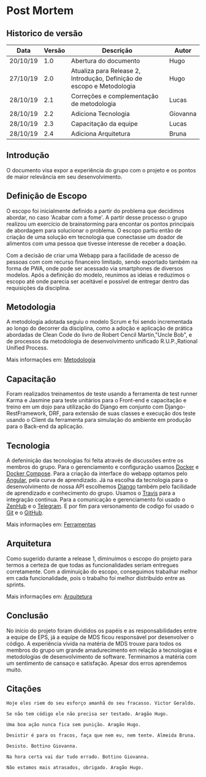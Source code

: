 # Post Mortem

## Historico de versão

 Data | Versão | Descrição | Autor
 ---- | ------ | --------- | -----
20/10/19 | 1.0 | Abertura do documento | Hugo
27/10/19 | 2.0 | Atualiza para Release 2, Introdução, Definição de escopo e Metodologia | Hugo
28/10/19 | 2.1 | Correções e complementação de metodologia | Lucas
28/10/19 | 2.2 | Adiciona Tecnologia | Giovanna
28/10/19 | 2.3 | Capacitação da equipe | Lucas
28/10/19 | 2.4 | Adiciona Arquitetura | Bruna

## Introdução

O documento visa expor a experiência do grupo com o projeto
e os pontos de maior relevância em seu desenvolvimento.

## Definição de Escopo

O escopo foi inicialmente definido a partir do problema que decidimos abordar, no caso 'Acabar com a fome'.
A partir desse processo o grupo realizou um exercício de brainstorming para encontar os pontos principais de 
abordagem para solucionar o problema. O escopo partiu então de criação de uma solução em tecnologia que 
conectasse um doador de alimentos com uma pessoa que tivesse interesse de receber a doação.

Com a decisão de criar uma Webapp para a facilidade de acesso de pessoas com com recurso financeiro limitado, sendo exportado também na forma de PWA, onde pode ser acessado via smartphones de diversos modelos. Após a definição do modelo, reunimos as ideias e reduzimos o escopo até onde parecia ser aceitável e possível de entregar dentro das requisições da disciplina.

## Metodologia

A metodologia adotada seguiu o modelo Scrum e foi sendo incrementada ao longo do decorrer da disciplina, como a adoção e aplicação de prática abordadas de Clean Code do livro de Robert Cencil Martin,"Uncle Bob", e  de processos da metodologia de desenvolvimento unificado R.U.P.,Rational Unified Process.

Mais informações em: [Metodologia](https://github.com/fga-eps-mds/2019.2-FoodCare/blob/docs/docs/projeto/metodologia.md)

## Capacitação 

Foram realizados treinamentos de teste usando a ferramenta de test runner Karma e Jasmine para teste unitários para o Front-end e  capacitação e treino em um dojo para utilização do Django em conjunto com Django-RestFramework, DRF, para extensão de suas classes e execução dos teste usando o Client da ferramenta para simulação do ambiente em produção para o Back-end da aplicação.

## Tecnologia

A defeninição das tecnologias foi feita através de discussões entre os membros do grupo. Para o gerenciamento e configuração usamos [Docker](https://www.docker.com/) e [Docker Compose](https://docs.docker.com/compose/). Para a criação da interface do webapp optamos pelo [Angular](https://angular.io/), pela curva de aprendizado. Já na escolha da tecnologia para o desenvolvimento de nossa API escolhemos [Django](https://www.djangoproject.com/) também pelo facilidade de aprendizado e conhecimento do grupo. Usamos o [Travis](https://travis-ci.org/) para a integração continua. Para a comunicação e gerenciamento foi usado o [ZenHub](https://www.zenhub.com/) e o [Telegram](https://web.telegram.org/#/im). E por fim para versonamento de codigo foi usado o [Git](https://git-scm.com/) e o [GitHub](https://github.com/).

Mais informações em: [Ferramentas](https://github.com/fga-eps-mds/2019.2-FoodCare/blob/docs/docs/projeto/ferramentas.md)

## Arquitetura

Como sugerido durante a release 1, diminuímos o escopo do projeto para termos a certeza de que todas as funcionalidades seriam entregues corretamente.
Com a diminuição do escopo, conseguimos trabalhar melhor em cada funcionalidade, pois o trabalho foi melhor distribuído entre as sprints.

Mais informações em: [Arquitetura](https://github.com/fga-eps-mds/2019.2-FoodCare/blob/master/docs/produto/doc-arquitetura.md)

## Conclusão

No início do projeto foram divididos os papéis e as responsabilidades entre a equipe de EPS, já a equipe de MDS ficou responsável por desenvolver o código. A experiência vivida na matéria de MDS trouxe para todos os membros do grupo um grande amadurecimento em relação a tecnologias e metodologias de desenvolvimento de software. Terminamos a matéria com um sentimento de cansaço e satisfação. Apesar dos erros aprendemos muito. 


## Citações
```
Hoje eles riem do seu esforço amanhã do seu fracasso. Victor Geraldo.
```
 
```
Se não tem código ele não precisa ser testado. Aragão Hugo.
```

```
Uma boa ação nunca fica sem punição. Aragão Hugo.
```

```
Desistir é para os fracos, faça que nem eu, nem tente. Almeida Bruna.
```

```
Desisto. Bottino Giovanna. 
```

```
Na hora certa vai dar tudo errado. Bottino Giovanna. 
```

```
Não estamos mais atrasados, obrigado. Aragão Hugo.
```
